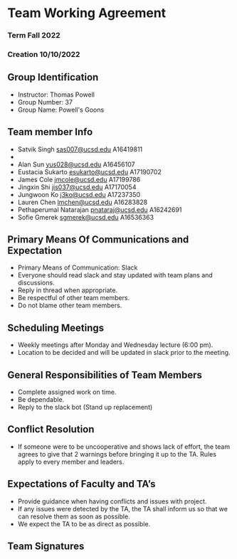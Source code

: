 # Team Working Agreement
### Term Fall 2022
### Creation 10/10/2022

## Group Identification
- Instructor: Thomas Powell
- Group Number: 37
- Group Name: Powell's Goons

## Team member Info
- Satvik Singh              sas007@ucsd.edu     A16419811
- 
- Alan Sun                  yus028@ucsd.edu     A16456107
- Eustacia Sukarto          esukarto@ucsd.edu   A17190702
- James Cole                jmcole@ucsd.edu     A17199786
- Jingxin Shi               jis037@ucsd.edu     A17170054
- Jungwoon Ko               j3ko@ucsd.edu       A17237350
- Lauren Chen               lmchen@ucsd.edu     A16283828
- Pethaperumal Natarajan    pnataraj@ucsd.edu   A16242691
- Sofie Gmerek              sgmerek@ucsd.edu    A16536363

## Primary Means Of Communications and Expectation
- Primary Means of Communication: Slack
- Everyone should read slack and stay updated with team plans and discussions.
- Reply in thread when appropriate.
- Be respectful of other team members.
- Do not blame other team members.

## Scheduling Meetings
- Weekly meetings after Monday and Wednesday lecture (6:00 pm).
- Location to be decided and will be updated in slack prior to the meeting.

## General Responsibilities of Team Members
- Complete assigned work on time.
- Be dependable.
- Reply to the slack bot (Stand up replacement)

## Conflict Resolution
- If someone were to be uncooperative and shows lack of effort, the team agrees to give that 2 warnings before bringing it up to the TA. Rules apply to every member and leaders.

## Expectations of Faculty and TA’s
- Provide guidance when having conflicts and issues with project.
- If any issues were detected by the TA, the TA shall inform us so that we can resolve them as soon as possible.
- We expect the TA to be as direct as possible.

## Team Signatures